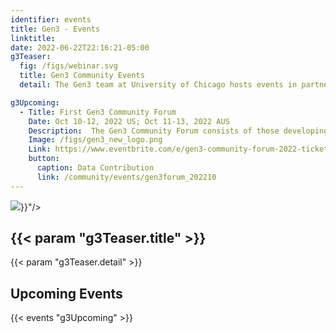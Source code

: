 ```yaml
---
identifier: events
title: Gen3 - Events
linktitle:
date: 2022-06-22T22:16:21-05:00
g3Teaser:
  fig: /figs/webinar.svg
  title: Gen3 Community Events
  detail: The Gen3 team at University of Chicago hosts events in partnership with the community of developers, operators, and sponsors of Gen3 data resources that aim to share information about how to set up new commons, build a community that can help each other, and create clear paths for support from the Gen3 team.

g3Upcoming:
  - Title: First Gen3 Community Forum
    Date: Oct 10-12, 2022 US; Oct 11-13, 2022 AUS
    Description:  The Gen3 Community Forum consists of those developing and operating Gen3 data commons and data meshes, and other stakeholders involved with the Gen3 community.  The aims of the launch event are to jump start a community that will: Share information about how to set up and operate a Gen3 data commons; Build a community of Gen3 developers and operators; Engage with the Gen3 core team; Help develop and refine a Gen3 development roadmap. The virtual community forum is co-hosted by the University of Chicago and the Australian BioCommons.
    Image: /figs/gen3_new_logo.png
    Link: https://www.eventbrite.com/e/gen3-community-forum-2022-tickets-367673931627?aff=gen3
    button:
      caption: Data Contribution
      link: /community/events/gen3forum_202210
---
```


<section class="g3-bg__mint">
  <div class="g3-outer-wrapper g3-flex-content g3-flex-content__reverse">
    <div class="g3-col__65 g3-flex-content g3-mb-space__padding-lg-top g3-space__margin-md-top-bottom">
      <img class="g3-img__full-width" src="{{< param "g3Teaser.fig" >}}"/>
    </div>
    <div class="g3-space__padding-lg-top g3-space__padding-lg-bottom g3-col__35">
      <div class="g3-space__wrapper-gap-left">
        <h1 class="g3-space__margin-sm-bottom">
          {{< param "g3Teaser.title" >}}
        </h1>
        <p class="g3-space__margin-sm-bottom introduction">
          {{< param "g3Teaser.detail" >}}
        </p>
      </div>
    </div>
  </div>
</section>

<section class="g3-space__padding-sm-top g3-space__padding-sm-bottom">
    <div class="g3-inner-wrapper">
        <h2>Upcoming Events</h2>
    </div>
</section>

{{< events "g3Upcoming" >}}
